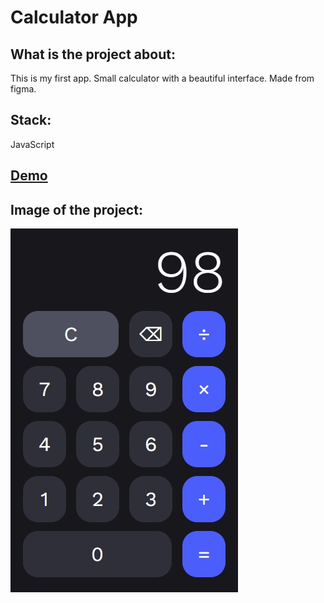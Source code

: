 # Calculator App
## What is the project about: 
This is my first app. Small calculator with a beautiful interface. Made from figma.
## Stack:
JavaScript
## [Demo](https://plamyaa.github.io/calculator/)
## Image of the project:
![Image of project](./demoScreen.jpg)
